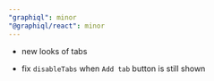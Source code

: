 ```yaml
---
"graphiql": minor
"@graphiql/react": minor
---
```


- new looks of tabs

- fix `disableTabs` when `Add tab` button is still shown 
